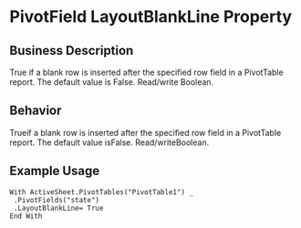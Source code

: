 # PivotField LayoutBlankLine Property

## Business Description
True if a blank row is inserted after the specified row field in a PivotTable report. The default value is False. Read/write Boolean.

## Behavior
Trueif a blank row is inserted after the specified row field in a PivotTable report. The default value isFalse. Read/writeBoolean.

## Example Usage
```vba
With ActiveSheet.PivotTables("PivotTable1") _ 
 .PivotFields("state") 
 .LayoutBlankLine= True 
End With
```